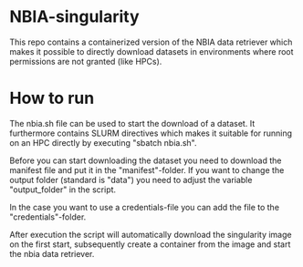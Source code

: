 # NBIA-singularity
This repo contains a containerized version of the NBIA data retriever which makes it possible to directly download datasets in environments where root permissions are not granted (like HPCs).

# How to run
The nbia.sh file can be used to start the download of a dataset. It furthermore contains SLURM directives which makes it suitable for running on an HPC directly by executing "sbatch nbia.sh". 

Before you can start downloading the dataset you need to download the manifest file and put it in the "manifest"-folder. If you want to change the output folder (standard is "data") you need to adjust the variable "output_folder" in the script.

In the case you want to use a credentials-file you can add the file to the "credentials"-folder.

After execution the script will automatically download the singularity image on the first start, subsequently create a container from the image and start the nbia data retriever.